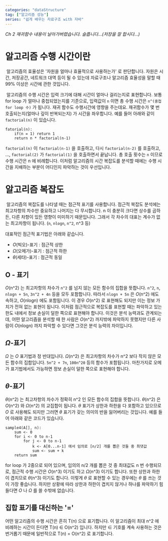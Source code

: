 ```yaml
---
categories: "dataStructure"
tag: ["알고리즘 성능"]
series: "쉽게 배우는 자료구조 with 자바"
---
```


*Ch 2 재귀함수 내용이 날아가버렸습니다. 슬픕니다...(저장을 잘 합시다...)*

# 알고리즘 수행 시간이란

​	알고리즘의 효율성은 '자원을 얼마나 효율적으로 사용하는가' 로 판단합니다. 자원은 시간, 저장공간, 네트워크 대역 등이 될 수 있는데 자료구조나 알고리즘 효율성을 말할 때 99% 이상은 시간에 관한 것입니다.

​	알고리즘의 수행 시간은 입력 크기에 대해 시간이 얼마나 걸리는지로 표현합니다. 보통 for loop 가 얼마나 중첩되었는지를 기준으로, 입력값이 `n` 이면 총 수행 시간은 `n^(중첩 for loop 수)` 가 됩니다. 재귀 함수도 수행시간에 영향을 주는데요. 재귀함수가 몇 번 호출되는지(얼마나 깊이 반복되는지) 가 시간을 좌우합니다. 예를 들어 아래와 같이 `factorial(n)` 이 있습니다.

```
fatorial(n):
	if(n = 1) return 1
	return n * factorial(n-1)
```

`factorial(n)` 이 `factorial(n-1)` 을 호출하고, 다시 `factorial(n-2)` 를 호출하고, ..., `factorial(2)` 가 `factorial(1)` 을 호출하면서 끝납니다. 총 호출 횟수는 `n` 이므로 수행 시간은 n 에 비례합니다. 이처럼 알고리즘의 시간 복잡도를 분석할 때에는 수행 시간을 지배하는 부분이 어디인지 파악하는 것이 우선입니다.



# 알고리즘 복잡도

​	알고리즘의 복잡도를 나타낼 때는 점근적 표기를 사용합니다. 점근적 복잡도 분석에는 최고차항의 차수만 중요하고 나머지는 다 무시합니다. n 이 충분히 크다면 상수를 곱하든, 다른 차항이 있든 영향이 미미하기 때문입니다. 그래서 각 차수의 대표는 계수가 없는 최고차항이 됩니다. (`n`, `nlogn`, `n^2`, n^3 등)

대표적인 점근적 표기법은 아래와 같습니다. 

- *O*(빅오)-표기 : 점근적 상한
- *Ω*(오메가)-표기 : 점근적 하한
- *θ*(세타)-표기 : 점근적 동일



## O - 표기

*O*(n^2) 는 최고차항의 차수가 `n^2` 를 넘지 않는 모든 함수의 집합을 뜻합니다. `n^2`, `n`, `nlogn + 5n`, `3n^2 + 4n` 등을 모두 포함합니다. 따라서 `nlogn + 5n` 은 *O*(n^2) 에도 속하고, *O*(nlogn) 에도 포함됩니다. 이 경우 *O*(n^2) 로 표현해도 되지만 이는 정보 가치가 전혀 없는 표현이 됩니다. 이처럼 점근적으로 복잡도를 표현할 때는 파악하고 있는 한도 내에서 정보 손실이 덜한 쪽으로 표현해야 합니다. 이것은 분석 능력과도 관계되는데, 어떤 알고리즘을 분석할 때 한 사람은 *O*(n^2) 까지밖에 파악하지 못했지만 다른 사람이 *O*(nlogn) 까지 파악할 수 있다면 그것은 분석 능력의 차이입니다.

## *Ω*-표기

*Ω* 는 *O* 표기법과 정 반대입니다. *Ω*(n^2) 은 최고차항의 차수가 n^2 보다 작지 않은 모든 함수의 집합입니다. `5n^2 + 7n`, `100n^20` 등의 함수가 포함됩니다. 마찬가지로 오메가 표기법에서도 가능하면 정보 손실이 덜한 쪽으로 표현해야 합니다.

## *θ*-표기

*θ*(n^2) 는 최고차항의 차수가 정확히 n^2 인 모든 함수의 집합을 뜻합니다. *θ*(n^2) 은 *O*(n^2) 와 *Ω*(n^2) 의 교집합이 됩니다. *θ* 표기가 상한과 하한을 다 포함하고 있으므로 *O* 로 사용해도 되지만 그러면 *θ* 표기가 갖는 의미의 반을 잃어버리는 것입니다. 예를 들어 아래와 같은 코드가 있습니다.

```
sample4(A[], n):
	sum <- 0
	for i <- 0 to n-1 
		for j <- 0 to n-1 
			k <- A[0...n-1] 에서 임의로 [n/2] 개를 뽑은 것들 중 최댓값
			sum <- sum + k
    return sum
```

for loop 가 2중으로 되어 있으며, 임의의 n/2 개를 뽑은 것 중 최대값도 n 번 수행되므로, 점근적 수행 시간은 *O*(n^3) 이기도 하고 *Ω*(n^3) 이기도 합니다. 또한 상한과 하한이 겹치므로 *θ*(n^3) 이기도 합니다. 이렇게 *θ* 로 표현할 수 있는 경우에는 *θ* 를 쓰는 것이 가장 좋습니다. 하지만 상황에 따라 상한과 하한이 겹치지 않거나 하나를 파악하기 힘들다면 *O* 나 *Ω* 를 쓸 수밖에 없습니다.

## 집합 표기를 대신하는 '='

어떤 알고리즘의 수행 시간은 흔히 T(n) 으로 표기합니다. 이 알고리즘이 최대 n^2 에 비례하는 시간이 든다면  T(n) ∈ O(n^2) 입니다. 하지만 ∈ 기호를 계속 사용하는 것은 번거롭기 때문에 일반적으로 T(n) = O(n^2) 로 표기합니다.